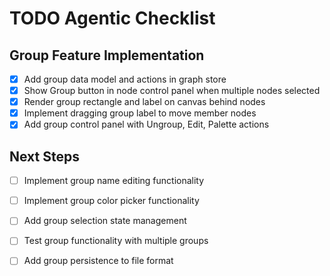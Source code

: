 # TODO Agentic Checklist

## Group Feature Implementation

- [x] Add group data model and actions in graph store
- [x] Show Group button in node control panel when multiple nodes selected  
- [x] Render group rectangle and label on canvas behind nodes
- [x] Implement dragging group label to move member nodes
- [x] Add group control panel with Ungroup, Edit, Palette actions

## Next Steps

- [ ] Implement group name editing functionality
- [ ] Implement group color picker functionality  
- [ ] Add group selection state management
- [ ] Test group functionality with multiple groups
- [ ] Add group persistence to file format


